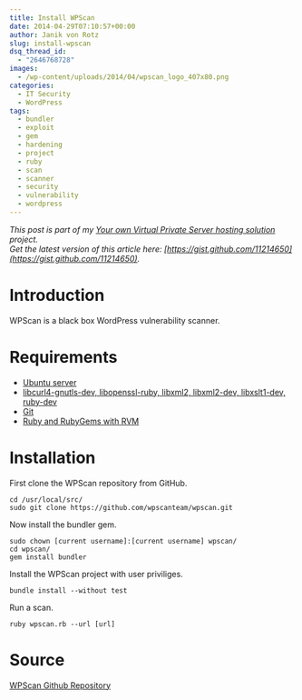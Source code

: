 ```yaml
---
title: Install WPScan
date: 2014-04-29T07:10:57+00:00
author: Janik von Rotz
slug: install-wpscan
dsq_thread_id:
  - "2646768728"
images:
  - /wp-content/uploads/2014/04/wpscan_logo_407x80.png
categories:
  - IT Security
  - WordPress
tags:
  - bundler
  - exploit
  - gem
  - hardening
  - project
  - ruby
  - scan
  - scanner
  - security
  - vulnerability
  - wordpress
---
```

*This post is part of my [Your own Virtual Private Server hosting solution](https://janikvonrotz.ch/your-own-virtual-private-server-hosting-solution/) project.*  
*Get the latest version of this article here: [https://gist.github.com/11214650](https://gist.github.com/11214650).*  

# Introduction

WPScan is a black box WordPress vulnerability scanner.
<!--more-->
# Requirements

* [Ubuntu server](https://janikvonrotz.ch/2014/03/13/deploy-ubuntu-server/)
* [libcurl4-gnutls-dev, libopenssl-ruby, libxml2, libxml2-dev, libxslt1-dev, ruby-dev](https://janikvonrotz.ch/2014/03/25/install-ubuntu-development-libraries/)
* [Git](https://janikvonrotz.ch/2014/03/25/install-ubuntu-packages/)
* [Ruby and RubyGems with RVM](https://janikvonrotz.ch/2014/04/28/install-ruby-and-rubygems-with-rvm/)

# Installation

First clone the WPScan repository from GitHub.

    cd /usr/local/src/
    sudo git clone https://github.com/wpscanteam/wpscan.git

Now install the bundler gem.

    sudo chown [current username]:[current username] wpscan/
    cd wpscan/
    gem install bundler
    
Install the WPScan project with user priviliges.
    
    bundle install --without test

Run a scan.

    ruby wpscan.rb --url [url]

# Source

[WPScan Github Repository](https://github.com/wpscanteam/wpscan)